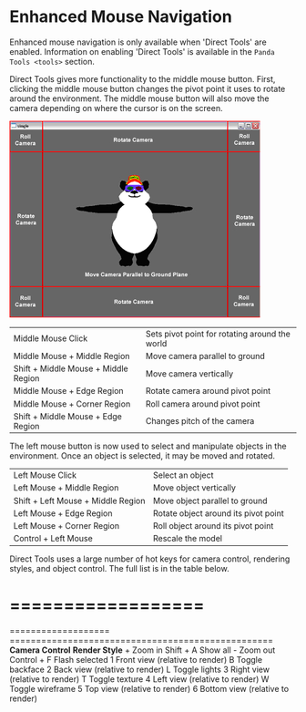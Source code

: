 # Enhanced Mouse Navigation

Enhanced mouse navigation is only available when 'Direct Tools' are
enabled. Information on enabling 'Direct Tools' is available in the
`Panda Tools <tools>` section.

Direct Tools gives more functionality to the middle mouse button. First,
clicking the middle mouse button changes the pivot point it uses to
rotate around the environment. The middle mouse button will also move
the camera depending on where the cursor is on the screen.

![image][]

|                                      |                                                |
|--------------------------------------|------------------------------------------------|
| Middle Mouse Click                   | Sets pivot point for rotating around the world |
| Middle Mouse + Middle Region         | Move camera parallel to ground                 |
| Shift + Middle Mouse + Middle Region | Move camera vertically                         |
| Middle Mouse + Edge Region           | Rotate camera around pivot point               |
| Middle Mouse + Corner Region         | Roll camera around pivot point                 |
| Shift + Middle Mouse + Edge Region   | Changes pitch of the camera                    |

The left mouse button is now used to select and manipulate objects in
the environment. Once an object is selected, it may be moved and
rotated.

|                                    |                                      |
|------------------------------------|--------------------------------------|
| Left Mouse Click                   | Select an object                     |
| Left Mouse + Middle Region         | Move object vertically               |
| Shift + Left Mouse + Middle Region | Move object parallel to ground       |
| Left Mouse + Edge Region           | Rotate object around its pivot point |
| Left Mouse + Corner Region         | Roll object around its pivot point   |
| Control + Left Mouse               | Rescale the model                    |

Direct Tools uses a large number of hot keys for camera control,
rendering styles, and object control. The full list is in the table
below.

==================
=============================================================
=================== ==================================================
**Camera Control** **Render Style** + Zoom in Shift + A Show all - Zoom
out Control + F Flash selected 1 Front view (relative to render) B
Toggle backface 2 Back view (relative to render) L Toggle lights 3 Right
view (relative to render) T Toggle texture 4 Left view (relative to
render) W Toggle wireframe 5 Top view (relative to render) 6 Bottom view
(relative to render)

  [image]: doc/directtools2.jpg